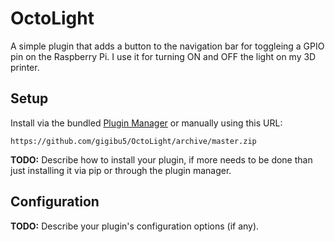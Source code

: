 # OctoLight
A simple plugin that adds a button to the navigation bar for toggleing a GPIO pin on the Raspberry Pi. I use it for turning ON and OFF the light on my 3D printer.

## Setup

Install via the bundled [Plugin Manager](https://docs.octoprint.org/en/master/bundledplugins/pluginmanager.html)
or manually using this URL:

    https://github.com/gigibu5/OctoLight/archive/master.zip

**TODO:** Describe how to install your plugin, if more needs to be done than just installing it via pip or through
the plugin manager.

## Configuration

**TODO:** Describe your plugin's configuration options (if any).
